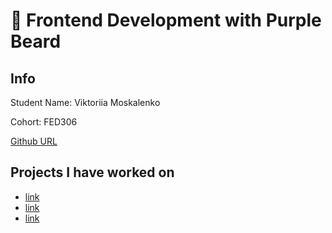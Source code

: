 
# 🚀 Frontend Development with Purple Beard

## Info

Student Name: Viktoriia Moskalenko

Cohort: FED306

[Github URL](https://github.com/Vikkk111)



## Projects I have worked on

- [link](https://url.com)
- [link](https://url.com)
- [link](https://url.com)
